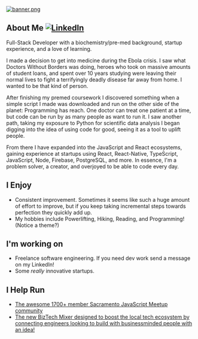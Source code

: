 [![banner.png](https://i.postimg.cc/tJ93YCmt/banner.png)](https://postimg.cc/ph1hSxvp)

## About Me [![LinkedIn](https://img.shields.io/badge/linkedin-%230077B5.svg?style=for-the-badge&logo=linkedin&logoColor=white)](https://www.linkedin.com/in/obibaratt/)

Full-Stack Developer with a biochemistry/pre-med background, startup experience, and a love of learning. 

I made a decision to get into medicine during the Ebola crisis. I saw what Doctors Without Borders was doing, heroes who took on massive amounts of student loans, and spent over 10 years studying were leaving their normal lives to fight a terrifyingly deadly disease far away from home. I wanted to be that kind of person.

After finishing my premed coursework I discovered something when a simple script I made was downloaded and run on the other side of the planet: Programming has reach. One doctor can treat one patient at a time, but code can be run by as many people as want to run it. I saw another path, taking my exposure to Python for scientific data analysis I began digging into the idea of using code for good, seeing it as a tool to uplift people. 

From there I have expanded into the JavaScript and React ecosystems, gaining experience at startups using React, React-Native, TypeScript, JavaScript, Node, Firebase, PostgreSQL, and more. In essence, I'm a problem solver, a creator, and overjoyed to be able to code every day.

## I Enjoy
- Consistent improvement. Sometimes it seems like such a huge amount of effort to improve, but if you keep taking incremental steps towards perfection they quickly add up.
- My hobbies include Powerlifting, Hiking, Reading, and Programming! (Notice a theme?)

## I'm working on
- Freelance software engineering. If you need dev work send a message on my LinkedIn!
- Some *really* innovative startups.

## I Help Run
- [The awesome 1700+ member Sacramento JavaScript Meetup community](https://www.meetup.com/the-sacramento-javascript-meetup/)
- [The new BizTech Mixer designed to boost the local tech ecosystem by connecting engineers looking to build with businessminded people with an idea!](https://norcalentrepreneurhub.com/event-profile/biz-tech-mixer-1)
